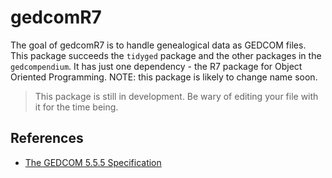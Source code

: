 
<!-- README.md is generated from README.Rmd. Please edit that file -->

# gedcomR7

<!-- badges: start -->
<!-- badges: end -->

The goal of gedcomR7 is to handle genealogical data as GEDCOM files.
This package succeeds the `tidyged` package and the other packages in
the `gedcompendium`. It has just one dependency - the R7 package for
Object Oriented Programming. NOTE: this package is likely to change name soon.

> This package is still in development. Be wary of editing your file
> with it for the time being.


## References

- [The GEDCOM 5.5.5 Specification](https://www.gedcom.org/gedcom.html)
